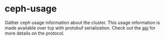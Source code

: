 # ceph-usage
Gather ceph usage information about the cluster.  This usage information is made available
over tcp with protobuf serialization.  Check out the [api] for more details on the protocol.

[api]: https://github.com/cholcombe973/ceph-usage/blob/master/protos/api.proto
